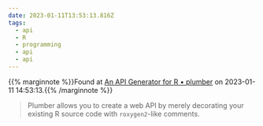 ```yaml
---
date: 2023-01-11T13:53:13.816Z
tags:
  - api
  - R
  - programming
  - api
  - api
---
```

{{% marginnote %}}Found at [An API Generator for R • plumber](https://www.rplumber.io/index.html) on 2023-01-11 14:53:13.{{% /marginnote %}}

> Plumber allows you to create a web API by merely decorating your existing R source code with `roxygen2`\-like comments.


